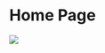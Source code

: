 # Home Page

<p>
    <img src="https://github.com/nickoandreas/ecommerce-laravel8/tree/master/public/assets/upload/image/ui_home.png">
</p>

 
